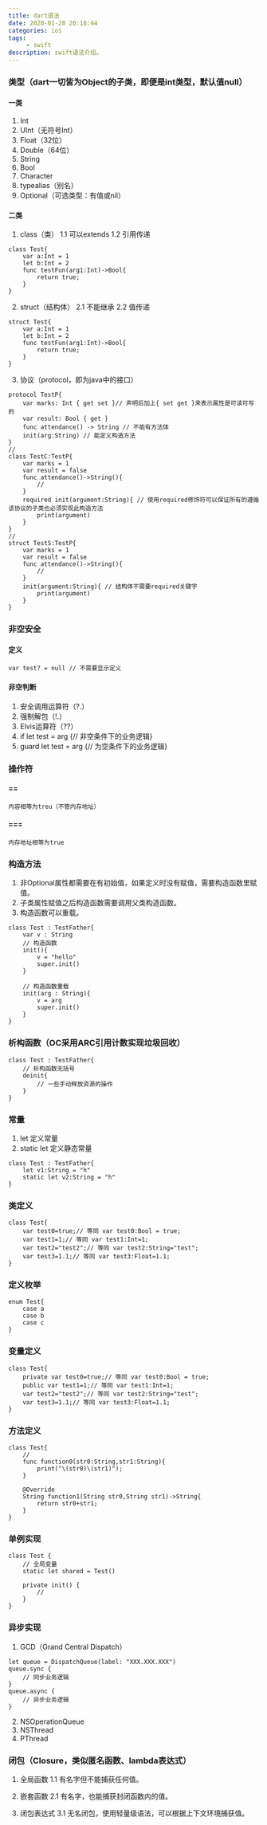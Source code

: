 ```yaml
---
title: dart语法
date: 2020-01-28 20:18:44
categories: ios
tags:
     - swift
description: swift语法介绍。
---
```


### 类型（dart一切皆为Object的子类，即便是int类型，默认值null）
#### 一类
1. Int
2. UInt（无符号Int）
3. Float（32位）
4. Double（64位）
5. String
6. Bool
7. Character
8. typealias（别名）
9. Optional（可选类型：有值或nil）

#### 二类
1. class（类）
1.1 可以extends
1.2 引用传递
```
class Test{
    var a:Int = 1
    let b:Int = 2
    func testFun(arg1:Int)->Bool{
        return true;
    }
}
```
2. struct（结构体）
2.1 不能继承
2.2 值传递
```
struct Test{
    var a:Int = 1
    let b:Int = 2
    func testFun(arg1:Int)->Bool{
        return true;
    }
}
```

3. 协议（protocol，即为java中的接口）
```
protocol TestP{
    var marks: Int { get set }// 声明后加上{ set get }来表示属性是可读可写的
    var result: Bool { get }
    func attendance() -> String // 不能有方法体
    init(arg:String) // 能定义构造方法
}
//
class TestC:TestP{
    var marks = 1
    var result = false
    func attendance()->String(){
        // 
    }
    required init(argument:String){ // 使用required修饰符可以保证所有的遵循该协议的子类也必须实现此构造方法
        print(argument)
    }
}
//
struct TestS:TestP{
    var marks = 1
    var result = false
    func attendance()->String(){
        // 
    }
    init(argument:String){ // 结构体不需要required关键字
        print(argument)
    }
}
```

### 非空安全
#### 定义
```
var test? = null // 不需要显示定义
```

#### 非空判断
1. 安全调用运算符（?.）
2. 强制解包（!.）
3. Elvis运算符（??）
4. if let test = arg {// 非空条件下的业务逻辑}
5. guard let test = arg {// 为空条件下的业务逻辑}

### 操作符
#### ==
```
内容相等为treu（不管内存地址）
```

#### ===
```
内存地址相等为true
```

### 构造方法
1. 非Optional属性都需要在有初始值，如果定义时没有赋值，需要构造函数里赋值。
2. 子类属性赋值之后构造函数需要调用父类构造函数。
3. 构造函数可以重载。
```
class Test : TestFather{
    var v : String
    // 构造函数
    init(){
        v = "hello"
        super.init()
    }

    // 构造函数重载
    init(arg : String){
        v = arg
        super.init()
    }
}
```

### 析构函数（OC采用ARC引用计数实现垃圾回收）
```
class Test : TestFather{
    // 析构函数无括号
    deinit{
        // 一些手动释放资源的操作
    }
}
```

### 常量
1. let 定义常量
2. static let 定义静态常量
```
class Test : TestFather{
    let v1:String = "h"
    static let v2:String = "h"
}
```

### 类定义
```
class Test{
    var test0=true;// 等同 var test0:Bool = true;
    var test1=1;// 等同 var test1:Int=1;
    var test2="test2";// 等同 var test2:String="test";
    var test3=1.1;// 等同 var test3:Float=1.1;
}
```

### 定义枚举
```
enum Test{
    case a
    case b
    case c
}
```

### 变量定义
```
class Test{
    private var test0=true;// 等同 var test0:Bool = true;
    public var test1=1;// 等同 var test1:Int=1;
    var test2="test2";// 等同 var test2:String="test";
    var test3=1.1;// 等同 var test3:Float=1.1;
}
```

### 方法定义
```
class Test{
    // 
    func function0(str0:String,str1:String){
        print("\(str0)\(str1)");
    }
    
    @Override
    String function1(String str0,String str1)->String{
        return str0+str1;
    }
}
```

### 单例实现
```
class Test {
    // 全局变量
    static let shared = Test()

    private init() {
        // 
    }
}
```

### 异步实现
1. GCD（Grand Central Dispatch）
```
let queue = DispatchQueue(label: "XXX.XXX.XXX")
queue.sync {
    // 同步业务逻辑
}
queue.async {
    // 异步业务逻辑
}
```
2. NSOperationQueue
3. NSThread
4. PThread

### 闭包（Closure，类似匿名函数、lambda表达式）
1. 全局函数	
1.1 有名字但不能捕获任何值。

2. 嵌套函数
2.1 有名字，也能捕获封闭函数内的值。

3. 闭包表达式
3.1 无名闭包，使用轻量级语法，可以根据上下文环境捕获值。


